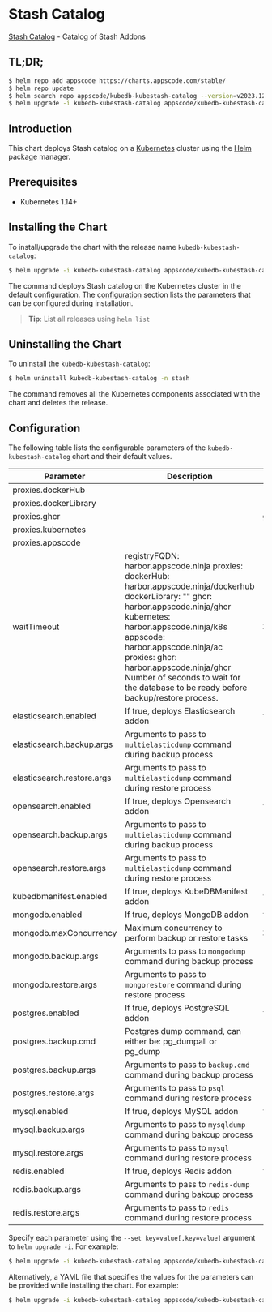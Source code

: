 # Stash Catalog

[Stash Catalog](https://github.com/stashed) - Catalog of Stash Addons

## TL;DR;

```bash
$ helm repo add appscode https://charts.appscode.com/stable/
$ helm repo update
$ helm search repo appscode/kubedb-kubestash-catalog --version=v2023.12.1-rc.1
$ helm upgrade -i kubedb-kubestash-catalog appscode/kubedb-kubestash-catalog -n stash --create-namespace --version=v2023.12.1-rc.1
```

## Introduction

This chart deploys Stash catalog on a [Kubernetes](http://kubernetes.io) cluster using the [Helm](https://helm.sh) package manager.

## Prerequisites

- Kubernetes 1.14+

## Installing the Chart

To install/upgrade the chart with the release name `kubedb-kubestash-catalog`:

```bash
$ helm upgrade -i kubedb-kubestash-catalog appscode/kubedb-kubestash-catalog -n stash --create-namespace --version=v2023.12.1-rc.1
```

The command deploys Stash catalog on the Kubernetes cluster in the default configuration. The [configuration](#configuration) section lists the parameters that can be configured during installation.

> **Tip**: List all releases using `helm list`

## Uninstalling the Chart

To uninstall the `kubedb-kubestash-catalog`:

```bash
$ helm uninstall kubedb-kubestash-catalog -n stash
```

The command removes all the Kubernetes components associated with the chart and deletes the release.

## Configuration

The following table lists the configurable parameters of the `kubedb-kubestash-catalog` chart and their default values.

|         Parameter          |                                                                                                                                                                     Description                                                                                                                                                                     |           Default            |
|----------------------------|-----------------------------------------------------------------------------------------------------------------------------------------------------------------------------------------------------------------------------------------------------------------------------------------------------------------------------------------------------|------------------------------|
| proxies.dockerHub          |                                                                                                                                                                                                                                                                                                                                                     | <code>""</code>              |
| proxies.dockerLibrary      |                                                                                                                                                                                                                                                                                                                                                     | <code>""</code>              |
| proxies.ghcr               |                                                                                                                                                                                                                                                                                                                                                     | <code>ghcr.io</code>         |
| proxies.kubernetes         |                                                                                                                                                                                                                                                                                                                                                     | <code>registry.k8s.io</code> |
| proxies.appscode           |                                                                                                                                                                                                                                                                                                                                                     | <code>r.appscode.com</code>  |
| waitTimeout                | registryFQDN: harbor.appscode.ninja proxies: dockerHub: harbor.appscode.ninja/dockerhub dockerLibrary: "" ghcr: harbor.appscode.ninja/ghcr kubernetes: harbor.appscode.ninja/k8s appscode: harbor.appscode.ninja/ac proxies: ghcr: harbor.appscode.ninja/ghcr Number of seconds to wait for the database to be ready before backup/restore process. | <code>300</code>             |
| elasticsearch.enabled      | If true, deploys Elasticsearch addon                                                                                                                                                                                                                                                                                                                | <code>true</code>            |
| elasticsearch.backup.args  | Arguments to pass to `multielasticdump` command  during backup process                                                                                                                                                                                                                                                                              | <code>""</code>              |
| elasticsearch.restore.args | Arguments to pass to `multielasticdump` command during restore process                                                                                                                                                                                                                                                                              | <code>""</code>              |
| opensearch.enabled         | If true, deploys Opensearch addon                                                                                                                                                                                                                                                                                                                   | <code>true</code>            |
| opensearch.backup.args     | Arguments to pass to `multielasticdump` command  during backup process                                                                                                                                                                                                                                                                              | <code>""</code>              |
| opensearch.restore.args    | Arguments to pass to `multielasticdump` command during restore process                                                                                                                                                                                                                                                                              | <code>""</code>              |
| kubedbmanifest.enabled     | If true, deploys KubeDBManifest addon                                                                                                                                                                                                                                                                                                               | <code>true</code>            |
| mongodb.enabled            | If true, deploys MongoDB addon                                                                                                                                                                                                                                                                                                                      | <code>true</code>            |
| mongodb.maxConcurrency     | Maximum concurrency to perform backup or restore tasks                                                                                                                                                                                                                                                                                              | <code>3</code>               |
| mongodb.backup.args        | Arguments to pass to `mongodump` command during backup process                                                                                                                                                                                                                                                                                      | <code>""</code>              |
| mongodb.restore.args       | Arguments to pass to `mongorestore` command during restore process                                                                                                                                                                                                                                                                                  | <code>""</code>              |
| postgres.enabled           | If true, deploys PostgreSQL addon                                                                                                                                                                                                                                                                                                                   | <code>true</code>            |
| postgres.backup.cmd        | Postgres dump command, can either be: pg_dumpall  or pg_dump                                                                                                                                                                                                                                                                                        | <code>"pg_dumpall"</code>    |
| postgres.backup.args       | Arguments to pass to `backup.cmd` command during backup process                                                                                                                                                                                                                                                                                     | <code>""</code>              |
| postgres.restore.args      | Arguments to pass to `psql` command during restore process                                                                                                                                                                                                                                                                                          | <code>""</code>              |
| mysql.enabled              | If true, deploys MySQL addon                                                                                                                                                                                                                                                                                                                        | <code>true</code>            |
| mysql.backup.args          | Arguments to pass to `mysqldump` command  during bakcup process                                                                                                                                                                                                                                                                                     | <code>""</code>              |
| mysql.restore.args         | Arguments to pass to `mysql` command during restore process                                                                                                                                                                                                                                                                                         | <code>""</code>              |
| redis.enabled              | If true, deploys Redis addon                                                                                                                                                                                                                                                                                                                        | <code>true</code>            |
| redis.backup.args          | Arguments to pass to `redis-dump` command  during bakcup process                                                                                                                                                                                                                                                                                    | <code>""</code>              |
| redis.restore.args         | Arguments to pass to `redis` command during restore process                                                                                                                                                                                                                                                                                         | <code>""</code>              |


Specify each parameter using the `--set key=value[,key=value]` argument to `helm upgrade -i`. For example:

```bash
$ helm upgrade -i kubedb-kubestash-catalog appscode/kubedb-kubestash-catalog -n stash --create-namespace --version=v2023.12.1-rc.1 --set proxies.ghcr=ghcr.io
```

Alternatively, a YAML file that specifies the values for the parameters can be provided while
installing the chart. For example:

```bash
$ helm upgrade -i kubedb-kubestash-catalog appscode/kubedb-kubestash-catalog -n stash --create-namespace --version=v2023.12.1-rc.1 --values values.yaml
```
